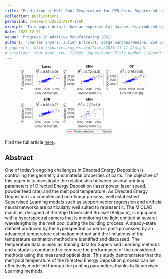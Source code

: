 ```yaml
---
title: "Prediction of Melt Pool Temperature for DED Using Supervised Learning Methods on Optical Measurement Data"
collection: publications
permalink: /research/2022-ASTM-ICAM
excerpt: 'This paper details how an experimental dataset is produced by temperature estimation during the Directed Energy Deposition of 316L stainless steel. The temperature data is used as training data for supervised-learning methods, and a study is conducted to compare the performance of the considered methods using the measured optical data.'
date: 2022-12-01
venue: 'Progress in Additive Manufacturing 2021'
authors: 'Charles Snyers, Julien Ertveldt, Jorge Sanchez-Medina, Zoé Jardon and Jan Helsen'
# paperurl: 'http://charles.snyers.org/files/2021-11-11-JLA.pdf'
# citation: 'Your Name, You. (2009). &quot;Paper Title Number 1.&quot; <i>Journal 1</i>. 1(1).'
---
```

<p align="center">
  <img src="/images/2022-ASTM-ICAM_regressionplots.pdf" width=400/>
</p>

Find the full article [here](https://charles.snyers.org/files/2022-12-01-ASTM-ICAM.png).

## Abstract
One of today’s ongoing challenges in Directed Energy Deposition is controlling the geometry and material properties of parts. The objective of this paper is to investigate the relationship between several printing parameters of Directed Energy Deposition (laser power, laser speed, powder feed rate) and the melt pool temperature. As Directed Energy Deposition is a complex and non-linear process, well established Supervised Learning models such as support vector regression and artificial neural networks are particularly well suited to represent it. The MiCLAD machine, designed at the Vrije Universiteit Brussel (Belgium), is equipped with a hyperspectral camera that is monitoring the light emitted at several wavelengths by the melt pool during the building process. A steady-state dataset produced by the hyperspectral camera is post-processed by an advanced temperature estimation method and the limitations of the temperature estimation method are identified and discussed. The temperature data is used as training data for Supervised Learning methods and a study is conducted to compare the performance of the considered methods using the measured optical data. This study demonstrates that the melt pool temperature of the Directed Energy Deposition process can be effectively modelled through the printing parameters thanks to Supervised Learning methods.

<!-- ## Copyright
This article may be downloaded for personal use only. Any other use requires prior permission of the author and AIP Publishing. This article appeared in the Journal of Laser Applications 33, 042052 (2021) and may be found at [https://doi.org/10.2351/7.0000526](https://doi.org/10.2351/7.0000526). -->

<!-- ![Artifical in-situ monitoring data](/images/fakeImageComparison.png){:height="50%" width="50%"} -->
<!-- [Download paper here](http://academicpages.github.io/files/paper1.pdf) -->
<!-- Recommended citation: Your Name, You. (2009). "Paper Title Number 1." <i>Journal 1</i>. 1(1). -->